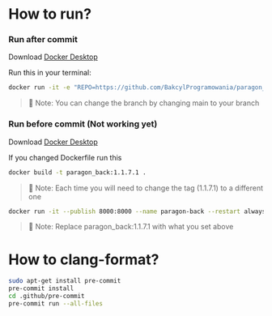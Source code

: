 # How to run?

### Run after commit
Download [Docker Desktop](https://www.docker.com/products/docker-desktop/)

Run this in your terminal: 
```bash
docker run -it -e "REPO=https://github.com/BakcylProgramowania/paragon_back.git" -e "BRANCH=main" --publish 8000:8000 --name paragon-back --restart always bakcyl/paragon_back:1.1.7
```
> 📝 Note: You can change the branch by changing main to your branch

### Run before commit (Not working yet)
Download [Docker Desktop](https://www.docker.com/products/docker-desktop/)

If you changed Dockerfile run this
```bash
docker build -t paragon_back:1.1.7.1 .
```
> 📝 Note: Each time you will need to change the tag (1.1.7.1) to a different one

```bash
docker run -it --publish 8000:8000 --name paragon-back --restart always paragon_back:1.1.7.1 .
```
> 📝 Note: Replace paragon_back:1.1.7.1 with what you set above

# How to clang-format?
```bash
sudo apt-get install pre-commit
pre-commit install
cd .github/pre-commit
pre-commit run --all-files
```
